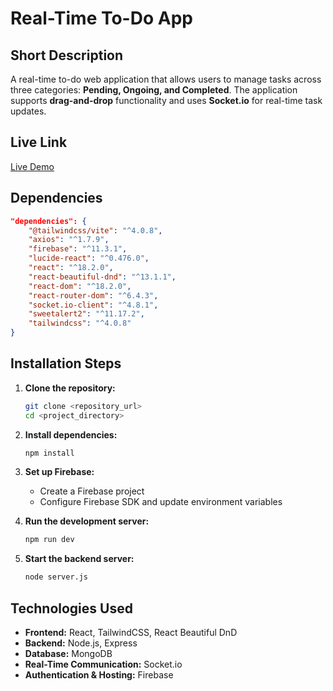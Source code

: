 # Real-Time To-Do App

## Short Description
A real-time to-do web application that allows users to manage tasks across three categories: **Pending, Ongoing, and Completed**. The application supports **drag-and-drop** functionality and uses **Socket.io** for real-time task updates.

## Live Link
[Live Demo](https://realtime-to-do-3ff30.web.app/)

## Dependencies
```json
"dependencies": {
    "@tailwindcss/vite": "^4.0.8",
    "axios": "^1.7.9",
    "firebase": "^11.3.1",
    "lucide-react": "^0.476.0",
    "react": "^18.2.0",
    "react-beautiful-dnd": "^13.1.1",
    "react-dom": "^18.2.0",
    "react-router-dom": "^6.4.3",
    "socket.io-client": "^4.8.1",
    "sweetalert2": "^11.17.2",
    "tailwindcss": "^4.0.8"
}
```

## Installation Steps
1. **Clone the repository:**
   ```sh
   git clone <repository_url>
   cd <project_directory>
   ```

2. **Install dependencies:**
   ```sh
   npm install
   ```

3. **Set up Firebase:**
   - Create a Firebase project
   - Configure Firebase SDK and update environment variables

4. **Run the development server:**
   ```sh
   npm run dev
   ```

5. **Start the backend server:**
   ```sh
   node server.js
   ```

## Technologies Used
- **Frontend:** React, TailwindCSS, React Beautiful DnD
- **Backend:** Node.js, Express
- **Database:** MongoDB
- **Real-Time Communication:** Socket.io
- **Authentication & Hosting:** Firebase
